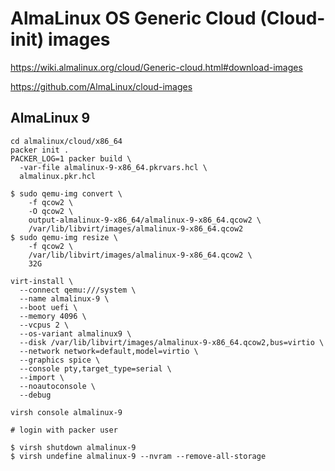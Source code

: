 # AlmaLinux OS Generic Cloud (Cloud-init) images

https://wiki.almalinux.org/cloud/Generic-cloud.html#download-images

https://github.com/AlmaLinux/cloud-images

## AlmaLinux 9

```
cd almalinux/cloud/x86_64
packer init .
PACKER_LOG=1 packer build \
  -var-file almalinux-9-x86_64.pkrvars.hcl \
  almalinux.pkr.hcl
```

```
$ sudo qemu-img convert \
    -f qcow2 \
    -O qcow2 \
    output-almalinux-9-x86_64/almalinux-9-x86_64.qcow2 \
    /var/lib/libvirt/images/almalinux-9-x86_64.qcow2
$ sudo qemu-img resize \
    -f qcow2 \
    /var/lib/libvirt/images/almalinux-9-x86_64.qcow2 \
    32G
```

```
virt-install \
  --connect qemu:///system \
  --name almalinux-9 \
  --boot uefi \
  --memory 4096 \
  --vcpus 2 \
  --os-variant almalinux9 \
  --disk /var/lib/libvirt/images/almalinux-9-x86_64.qcow2,bus=virtio \
  --network network=default,model=virtio \
  --graphics spice \
  --console pty,target_type=serial \
  --import \
  --noautoconsole \
  --debug

virsh console almalinux-9

# login with packer user
```

```
$ virsh shutdown almalinux-9
$ virsh undefine almalinux-9 --nvram --remove-all-storage
```

